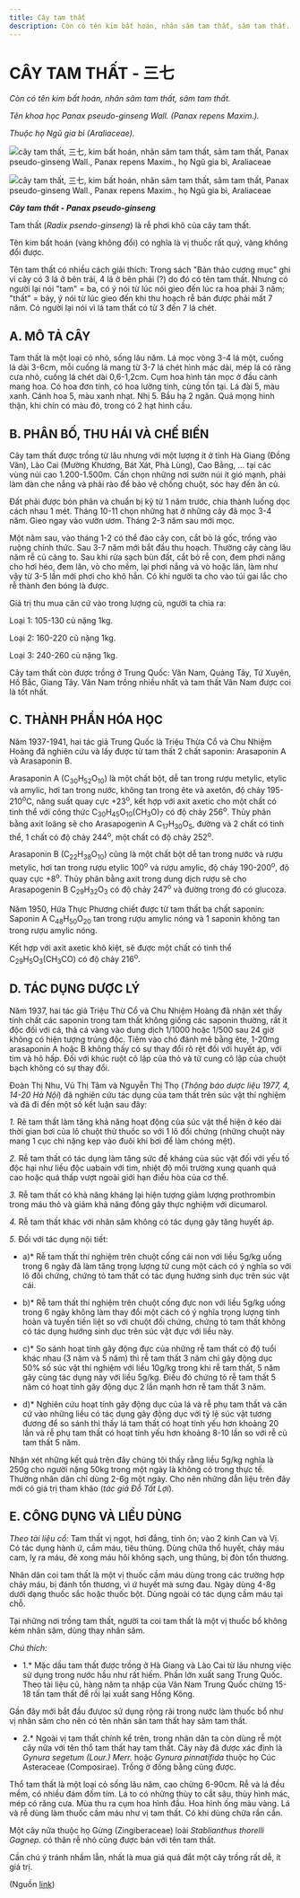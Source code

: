 ```yaml
---
title: Cây tam thất
description: Còn có tên kim bất hoán, nhân sâm tam thất, sâm tam thất. Tên khoa học Panax pseudo-ginseng Wall. (Panax repens Maxim.). Thuộc họ Ngũ gia bì (Araliaceae).Tam thất (Radix psendo-ginseng) là rễ phơi khô của cây tam thất. Tên kim bất hoán (vàng không đổi) có nghĩa là vị thuốc rất quý, vàng không đổi được. Tên tam thất có nhiều cách giải thích - Trong sách "Bản thảo cương mục" ghi vì cây có 3 lá ở bên trái, 4 lá ở bên phải (?) do đó có tên tam thất. Nhưng có người lại nói "tam" = ba, có ý nói từ lúc nói gieo đến lúc ra hoa phải 3 năm; "thất" = bảy, ý nói từ lúc gieo đến khi thu hoạch rễ bán được phải mất 7 năm. Có người lại nói vì lá tam thất có từ 3 đến 7 lá chét.
---
```

# CÂY TAM THẤT - 三七

*Còn có tên kim bất hoán, nhân sâm tam thất, sâm tam thất.*

*Tên khoa học Panax pseudo-ginseng Wall. (Panax repens Maxim.).*

*Thuộc họ Ngũ gia bì (Araliaceae).*

![cây tam thất, 三七, kim bất hoán, nhân sâm tam thất, sâm tam thất, Panax pseudo-ginseng Wall., Panax repens Maxim., họ Ngũ gia bì, Araliaceae](/imgs/do-tat-loi/ctvvtvn/cay-tam-that.jpg)

![cây tam thất, 三七, kim bất hoán, nhân sâm tam thất, sâm tam thất, Panax pseudo-ginseng Wall., Panax repens Maxim., họ Ngũ gia bì, Araliaceae](/imgs/do-tat-loi/ctvvtvn/cay-tam-that-2.jpg)

***Cây tam thất - Panax pseudo-ginseng***

Tam thất (*Radix psendo-ginseng*) là rễ phơi khô của cây tam thất.

Tên kim bất hoán (vàng không đổi) có nghĩa là vị thuốc rất quý, vàng không đổi được.

Tên tam thất có nhiều cách giải thích: Trong sách "Bản thảo cương mục" ghi vì cây có 3 lá ở bên trái, 4 lá ở bên phải (?) do đó có tên tam thất. Nhưng có người lại nói "tam" = ba, có ý nói từ lúc nói gieo đến lúc ra hoa phải 3 năm; "thất" = bảy, ý nói từ lúc gieo đến khi thu hoạch rễ bán được phải mất 7 năm. Có người lại nói vì lá tam thất có từ 3 đến 7 lá chét.

## A. MÔ TẢ CÂY

Tam thất là một loại cỏ nhỏ, sống lâu năm. Lá mọc vòng 3-4 lá một, cuống lá dài 3-6cm, mỗi cuống lá mang từ 3-7 lá chét hình mác dài, mép lá có răng cưa nhỏ, cuống lá chét dài 0,6-1,2cm. Cụm hoa hình tán mọc ở đầu cành mang hoa. Có hoa đơn tính, có hoa lưỡng tính, cùng tồn tại. Lá đài 5, màu xanh. Cánh hoa 5, màu xanh nhạt. Nhị 5. Bầu hạ 2 ngăn. Quả mọng hình thận, khi chín có màu đỏ, trong có 2 hạt hình cầu.

## B. PHÂN BỐ, THU HÁI VÀ CHẾ BIẾN

Cây tam thất được trồng từ lâu nhưng với một lượng ít ở tỉnh Hà Giang (Đồng Văn), Lào Cai (Mường Khương, Bát Xát, Phà Lùng), Cao Bằng, ... tại các vùng núi cao 1.200-1.500m. Cần chọn những nơi sườn núi ít gió mạnh, phải làm dàn che nắng và phải rào để bảo vệ chống chuột, sóc hay đến ăn củ.

Đất phải được bón phân và chuẩn bị kỹ từ 1 năm trước, chia thành luống dọc cách nhau 1 mét. Tháng 10-11 chọn những hạt ở những cây đã mọc 3-4 năm. Gieo ngay vào vườn ươm. Tháng 2-3 năm sau mới mọc.

Một năm sau, vào tháng 1-2 có thể đào cây con, cắt bỏ lá gốc, trồng vào ruộng chính thức. Sau 3-7 năm mới bắt đầu thu hoạch. Thường cây càng lâu năm rễ củ càng to. Sau khi rửa sạch bùn đất, cắt bỏ rễ con, đem phơi nắng cho hơi héo, đem lăn, vò cho mềm, lại phơi nắng và vò hoặc lăn, làm như vậy từ 3-5 lần mới phơi cho khô hẳn. Có khi người ta cho vào túi gai lắc cho rễ thành đen bóng là được.

Giá trị thu mua căn cứ vào trong lượng củ, người ta chia ra:

Loại 1: 105-130 củ nặng 1kg.

Loại 2: 160-220 củ nặng 1kg.

Loại 3: 240-260 củ nặng 1kg.

Cây tam thất còn được trồng ở Trung Quốc: Vân Nam, Quảng Tây, Tứ Xuyên, Hồ Bắc, Giang Tây. Vân Nam trồng nhiều nhất và tam thất Vân Nam được coi là tốt nhất.

## C. THÀNH PHẦN HÓA HỌC

Năm 1937-1941, hai tác giả Trung Quốc là Triệu Thừa Cổ và Chu Nhiệm Hoàng đã nghiên cứu và lấy được từ tam thất 2 chất saponin: Arasaponin A và Arasaponin B.

Arasaponin A (C<sub>30</sub>H<sub>52</sub>O<sub>10</sub>) là một chất bột, dễ tan trong rượu metylic, etylic và amylic, hơi tan trong nước, không tan trong ête và axetôn, độ chảy 195-210<sup>o</sup>C, năng suất quay cực +23<sup>o</sup>, kết hợp với axit axetic cho một chất có tinh thể với công thức C<sub>30</sub>H<sub>45</sub>O<sub>10</sub>(CH<sub>3</sub>O)<sub>7</sub> có độ chảy 256<sup>o</sup>. Thủy phân bằng axit loãng sẽ cho Arasapogenin A C<sub>17</sub>H<sub>30</sub>O<sub>5</sub>, đường và 2 chất có tinh thể, 1 chất có độ chảy 244<sup>o</sup>, một chất có độ chảy 252<sup>o</sup>.

Arasaponin B (C<sub>22</sub>H<sub>38</sub>O<sub>10</sub>) cũng là một chất bột dễ tan trong nước và rượu metylic, hơi tan trong rượu etylic 100<sup>o</sup> và rượu amylic, độ chảy 190-200<sup>o</sup>, độ quay cực +8<sup>o</sup>. Thủy phân bằng axit trong dung dịch rượu sẽ cho Arasapogenin B C<sub>29</sub>H<sub>32</sub>O<sub>3</sub> có độ chảy 247<sup>o</sup> và đường trong đó có glucoza.

Năm 1950, Hứa Thực Phương chiết được từ tam thất ba chất saponin: Saponin A C<sub>48</sub>H<sub>50</sub>O<sub>20</sub> tan trong rượu amylic nóng và 1 saponin không tan trong rượu amylic nóng.

Kết hợp với axit axetic khô kiệt, sẽ được một chất có tinh thể C<sub>29</sub>H<sub>5</sub>O<sub>3</sub>(CH<sub>3</sub>CO) có độ chảy 216<sup>o</sup>.

## D. TÁC DỤNG DƯỢC LÝ

Năm 1937, hai tác giả Triệu Thừ Cổ và Chu Nhiệm Hoàng đã nhận xét thấy tính chất các saponin trong tam thất không giống các saponin thường, rất ít độc đối với cá, thả cá vàng vào dung dịch 1/1000 hoặc 1/500 sau 24 giờ không có hiện tượng trúng độc. Tiêm vào chó đánh mê bằng ête, 1-20mg arasaponin A hoặc B không thấy có sự thay đổi rõ rệt đối với huyết áp, với tim và hô hấp. Đối với khúc ruột cô lập của thỏ và tử cung cô lập của chuột bạch không có sự thay đổi.

Đoàn Thị Nhu, Vũ Thị Tâm và Nguyễn Thị Thọ (*Thông báo dược liệu 1977, 4, 14-20 Hà Nội*) đã nghiên cứu tác dụng của tam thất trên súc vật thí nghiệm và đã đi đến một số kết luận sau đây:

*1.* Rẽ tam thất làm tăng khả năng hoạt động của súc vật thể hiện ở kéo dài thời gian bơi của lô chuột thử thuốc so với 1 lô đối chứng (những chuột này mang 1 cục chì nặng kẹp vào đuôi khi bơi để làm chóng mệt).

*2.* Rễ tam thất có tác dụng làm tăng sức đề kháng của súc vật đối với yếu tố độc hại như liều độc uabain với tim, nhiệt độ môi trường xung quanh quá cao hoặc quá thấp vượt ngoài giới hạn điều hòa của cơ thể.

*3.* Rễ tam thất có khả năng kháng lại hiện tượng giảm lượng prothrombin trong máu thỏ và giảm khả năng đông gây thực nghiệm với dicumarol.

*4.* Rễ tam thất khác với nhân sâm không có tác dụng gây tăng huyết áp.

*5.* Đối với tác dụng nội tiết:

* a)* Rễ tam thất thí nghiệm trên chuột cống cái non với liều 5g/kg uống trong 6 ngày đã làm tăng trọng lượng tử cung một cách có ý nghĩa so với lô đối chứng, chứng tỏ tam thất có tác dụng hướng sinh dục trên súc vật cái.

* b)* Rễ tam thất thí nghiệm trên chuột cống đực non với liều 5g/kg uống trong 6 ngày không làm thay đổi một cách có ý nghĩa trọng lượng tinh hoàn và tuyến tiền liệt so với chuột đối chứng, chứng tỏ tam thất không có tác dụng hướng sinh dục trên súc vật đực với liều này.

* c)* So sánh hoạt tính gây động đực của những rễ tam thất có độ tuổi khác nhau (3 năm và 5 năm) thì rễ tam thất 3 năm chỉ gây động dục 50% số súc vật thí nghiệm với liều 10g/kg trong khi rễ tam thất, 5 năm gây cùng tác dụng này với liều 5g/kg. Điều đó chứng tỏ rễ tam thất 5 năm có hoạt tính gây động dục 2 lần mạnh hơn rễ tam thất 3 năm.

* d)* Nghiên cứu hoạt tính gây động dục của lá và rễ phụ tam thất và căn cứ vào những liều có tác dụng gây động dục với tỷ lệ súc vật tương đương để so sánh thì thấy lá tam thất có hoạt tính yếu hơn khoảng 20 lần và rễ phụ tam thất có hoạt tính yếu hơn khoảng 8-10 lần so với rễ củ tam thất 5 năm.

Nhận xét những kết quả trên đây chúng tôi thấy rằng liều 5g/kg nghĩa là 250g cho người nặng 50kg trong một ngày là không có trong thực tế. Thường nhân dân chỉ dùng 2-6g một ngày. Cho nên những dẫn liệu trên đây mới có giá trị tham khảo (*tác giả Đỗ Tất Lợi*).

## E. CÔNG DỤNG VÀ LIỀU DÙNG

*Theo tài liệu cổ:* Tam thất vị ngọt, hơi đắng, tính ôn; vào 2 kinh Can và Vị. Có tác dụng hành ứ, cầm máu, tiêu thũng. Dùng chữa thổ huyết, chảy máu cam, lỵ ra máu, đẻ xong máu hôi không sạch, ung thũng, bị đòn tổn thương.

Nhân dân coi tam thất là một vị thuốc cầm máu dùng trong các trường hợp chảy máu, bị đánh tổn thương, vì ứ huyết mà sưng đau. Ngày dùng 4-8g dưới dạng thuốc sắc hoặc thuốc bột. Dùng ngoài có tác dụng cầm máu tại chỗ.

Tại những nơi trồng tam thất, người ta coi tam thất là một vị thuốc bổ không kém nhân sâm, dùng thay nhân sâm.

*Chú thích:*

* 1.* Mặc dầu tam thất được trồng ở Hà Giang và Lào Cai từ lâu nhưng việc sử dụng trong nước hầu như rất hiếm. Phần lớn xuất sang Trung Quốc. Theo tài liệu cũ, hàng năm ta nhập của Vân Nam Trung Quốc chừng 15-18 tấn tam thất để rồi lại xuất sang Hồng Kông.

Gần đây mới bắt đầu đưựoc sử dụng rộng rãi trong nước làm thuốc bổ như vị nhân sâm cho nên có tên nhân sân tam thất hay sâm tam thất.

* 2.* Ngoài vị tam thất chính kể trên, trong nhân dân ta còn dùng rễ một cây nữa với tên thổ tam thất hay tam thất. Cây này đã được xác định là *Gynura segetum (Lour.) Merr.* hoặc *Gynura pinnatifida* thuộc họ Cúc Asteraceae (Composirae). Trồng ở đồng bằng cũng được.

Thổ tam thất là một loại cỏ sống lâu năm, cao chừng 6-90cm. Rễ và lá đều mềm, có nhiều đám đốm tím. Lá to có những thùy to cắt sâu, thùy hình mác, mép có răng cưa. Mùa thu ra cụm hoa hình đầu. Hoa hình ống màu vàng. Lá và rễ dùng làm thuốc cầm máu như vị tam thất. Có khi dùng chữa rắn cắn.

Một cây nữa thuộc họ Gừng (Zingiberaceae) loài *Stablianthus thorelli Gagnep.* có thân rễ nhỏ cũng được bán với tên tam thất.

Cần chú ý tránh nhầm lẫn, nhất là mua giá quá đắt một cây trồng rất dễ, ít giá trị.

(Nguồn <a href="http://www.thuocvuonnha.com/nhung-cay-thuoc-va-vi-thuoc-viet-nam/ket-qua-tra-cuu/cay-tam-that" target="_blank">link</a>)
